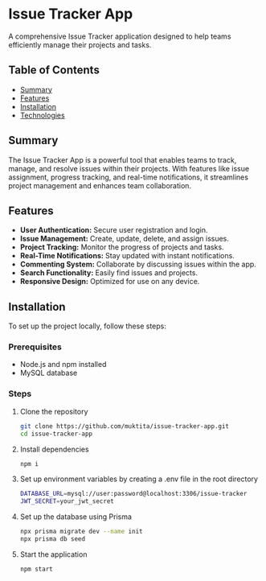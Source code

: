 # Issue Tracker App

A comprehensive Issue Tracker application designed to help teams efficiently manage their projects and tasks.

## Table of Contents

- [Summary](#summary)
- [Features](#features)
- [Installation](#installation)
- [Technologies](#technologies)
## Summary

The Issue Tracker App is a powerful tool that enables teams to track, manage, and resolve issues within their projects. With features like issue assignment, progress tracking, and real-time notifications, it streamlines project management and enhances team collaboration.

## Features

- **User Authentication:** Secure user registration and login.
- **Issue Management:** Create, update, delete, and assign issues.
- **Project Tracking:** Monitor the progress of projects and tasks.
- **Real-Time Notifications:** Stay updated with instant notifications.
- **Commenting System:** Collaborate by discussing issues within the app.
- **Search Functionality:** Easily find issues and projects.
- **Responsive Design:** Optimized for use on any device.

## Installation

To set up the project locally, follow these steps:

### Prerequisites

- Node.js and npm installed
- MySQL database

### Steps

1. Clone the repository
   ```sh
   git clone https://github.com/muktita/issue-tracker-app.git
   cd issue-tracker-app
2. Install dependencies
   ```sh
   npm i
3. Set up environment variables by creating a .env file in the root directory
   ```sh
   DATABASE_URL=mysql://user:password@localhost:3306/issue-tracker
   JWT_SECRET=your_jwt_secret
4. Set up the database using Prisma
   ```sh
   npx prisma migrate dev --name init
   npx prisma db seed
5. Start the application
   ```sh
   npm start

   
